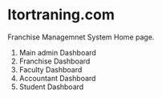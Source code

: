 # ltortraning.com
Franchise Managemnet System
Home page.
1. Main admin Dashboard
2. Franchise Dashboard
3. Faculty Dashboard
4. Accountant Dashboard
5. Student Dashboard


